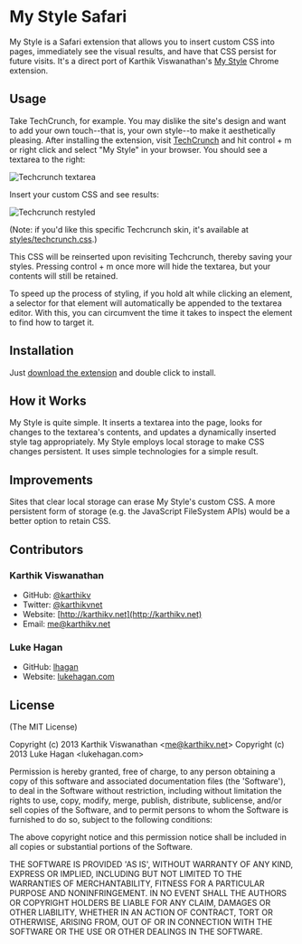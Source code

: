 # My Style Safari
My Style is a Safari extension that allows you to insert custom CSS into pages,
immediately see the visual results, and have that CSS persist for future
visits. It's a direct port of Karthik Viswanathan's [My Style](https://github.com/karthikv/my-style) Chrome extension.

## Usage
Take TechCrunch, for example. You may dislike the site's design and want to add
your own touch--that is, your own style--to make it aesthetically pleasing.
After installing the extension, visit [TechCrunch](http://techcrunch.com) and
hit control + m or right click and select "My Style" in your browser. You should see a textarea to the right:

![Techcrunch textarea](https://raw.github.com/karthikv/my-style/master/screenshots/techcrunch-textarea.png)

Insert your custom CSS and see results:

![Techcrunch restyled](https://raw.github.com/karthikv/my-style/master/screenshots/techcrunch-restyled.png)

(Note: if you'd like this specific Techcrunch skin, it's available at
[styles/techcrunch.css](https://github.com/karthikv/my-style/blob/master/styles/techcrunch.css).)

This CSS will be reinserted upon revisiting Techcrunch, thereby saving your
styles. Pressing control + m once more will hide the textarea, but your
contents will still be retained.

To speed up the process of styling, if you hold alt while clicking an element,
a selector for that element will automatically be appended to the textarea
editor. With this, you can circumvent the time it takes to inspect the element
to find how to target it.

## Installation
Just [download the extension](http://labs.lukehagan.com/my-style/My%20Style.safariextz) and double click to install.

## How it Works
My Style is quite simple. It inserts a textarea into the page, looks for
changes to the textarea's contents, and updates a dynamically inserted style
tag appropriately. My Style employs local storage to make CSS changes
persistent. It uses simple technologies for a simple result.

## Improvements
Sites that clear local storage can erase My Style's custom CSS. A more
persistent form of storage (e.g. the JavaScript FileSystem APIs) would be
a better option to retain CSS.

## Contributors
### Karthik Viswanathan
- GitHub: [@karthikv](https://github.com/karthikv)
- Twitter: [@karthikvnet](https://twitter.com/karthikvnet)
- Website: [http://karthikv.net](http://karthikv.net)
- Email: me@karthikv.net

### Luke Hagan
- GitHub: [lhagan](https://github.com/lhagan)
- Website: [lukehagan.com](http://lukehagan.com)

## License
(The MIT License)

Copyright (c) 2013 Karthik Viswanathan &lt;me@karthikv.net&gt;
Copyright (c) 2013 Luke Hagan &lt;lukehagan.com&gt;

Permission is hereby granted, free of charge, to any person obtaining
a copy of this software and associated documentation files (the
'Software'), to deal in the Software without restriction, including
without limitation the rights to use, copy, modify, merge, publish,
distribute, sublicense, and/or sell copies of the Software, and to
permit persons to whom the Software is furnished to do so, subject to
the following conditions:

The above copyright notice and this permission notice shall be
included in all copies or substantial portions of the Software.

THE SOFTWARE IS PROVIDED 'AS IS', WITHOUT WARRANTY OF ANY KIND,
EXPRESS OR IMPLIED, INCLUDING BUT NOT LIMITED TO THE WARRANTIES OF
MERCHANTABILITY, FITNESS FOR A PARTICULAR PURPOSE AND NONINFRINGEMENT.
IN NO EVENT SHALL THE AUTHORS OR COPYRIGHT HOLDERS BE LIABLE FOR ANY
CLAIM, DAMAGES OR OTHER LIABILITY, WHETHER IN AN ACTION OF CONTRACT,
TORT OR OTHERWISE, ARISING FROM, OUT OF OR IN CONNECTION WITH THE
SOFTWARE OR THE USE OR OTHER DEALINGS IN THE SOFTWARE.
